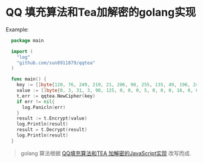 QQ 填充算法和Tea加解密的golang实现
=========
Example:
```go
  package main

  import (
    "log"
    "github.com/sun8911879/qqtea"
  )

  func main() {
    key := []byte{120, 76, 249, 219, 21, 206, 98, 255, 135, 49, 196, 249, 195, 140, 250, 13}
    value := []byte{0, 3, 31, 3, 90, 125, 0, 0, 0, 5, 0, 0, 0, 16, 0, 0, 0, 0, 0, 0, 0, 0, 0, 1, 224, 243, 85, 220, 6, 100, 0, 0, 0, 0, 1, 66, 151, 244, 75, 19, 149, 82, 53, 36, 91, 36, 151, 57, 157, 122, 147, 41, 35, 190, 132, 225, 108, 214, 174, 82, 144, 73, 241, 241, 187, 233, 235, 0, 0, 0, 0, 1, 70, 96, 30, 211, 198, 36, 22, 191, 202, 162, 158, 158, 184, 154, 210, 78, 32, 2, 149, 246, 0, 0, 0, 1, 0, 0}
    t,err := qqtea.NewCipher(key)
    if err != nil{
      log.Panicln(err)
    }
    result := t.Encrypt(value)
    log.Println(result)
    result = t.Decrypt(result)
    log.Println(result)
  }
```


> golang 算法根据 [QQ填充算法和TEA 加解密的JavaScript实现](https://github.com/xqin/qqtea) 改写而成.
>
  
